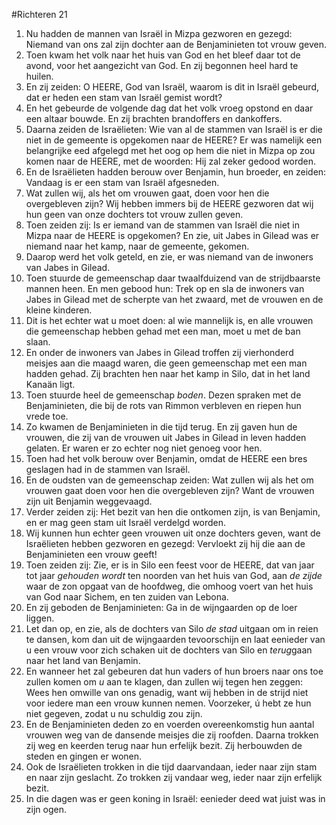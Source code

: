 #Richteren 21
1. Nu hadden de mannen van Israël in Mizpa gezworen en gezegd: Niemand van ons zal zijn dochter aan de Benjaminieten tot vrouw geven.
2. Toen kwam het volk naar het huis van God en het bleef daar tot de avond, voor het aangezicht van God. En zij begonnen heel hard te huilen.
3. En zij zeiden: O HEERE, God van Israël, waarom is dit in Israël gebeurd, dat er heden een stam van Israël gemist wordt?
4. En het gebeurde de volgende dag dat het volk vroeg opstond en daar een altaar bouwde. En zij brachten brandoffers en dankoffers.
5. Daarna zeiden de Israëlieten: Wie van al de stammen van Israël is er die niet in de gemeente is opgekomen naar de HEERE? Er was namelijk een belangrijke eed afgelegd met het oog op hem die niet in Mizpa op zou komen naar de HEERE, met de woorden: Hij zal zeker gedood worden.
6. En de Israëlieten hadden berouw over Benjamin, hun broeder, en zeiden: Vandaag is er een stam van Israël afgesneden.
7. Wat zullen wij, als het om vrouwen gaat, doen voor hen die overgebleven zijn? Wij hebben immers bij de HEERE gezworen dat wij hun geen van onze dochters tot vrouw zullen geven.
8. Toen zeiden zij: Is er iemand van de stammen van Israël die niet in Mizpa naar de HEERE is opgekomen? En zie, uit Jabes in Gilead was er niemand naar het kamp, naar de gemeente, gekomen.
9. Daarop werd het volk geteld, en zie, er was niemand van de inwoners van Jabes in Gilead.
10. Toen stuurde de gemeenschap daar twaalfduizend van de strijdbaarste mannen heen. En men gebood hun: Trek op en sla de inwoners van Jabes in Gilead met de scherpte van het zwaard, met de vrouwen en de kleine kinderen.
11. Dit is het echter wat u moet doen: al wie mannelijk is, en alle vrouwen die gemeenschap hebben gehad met een man, moet u met de ban slaan.
12. En onder de inwoners van Jabes in Gilead troffen zij vierhonderd meisjes aan die maagd waren, die geen gemeenschap met een man hadden gehad. Zij brachten hen naar het kamp in Silo, dat in het land Kanaän ligt.
13. Toen stuurde heel de gemeenschap *boden*. Dezen spraken met de Benjaminieten, die bij de rots van Rimmon verbleven en riepen hun vrede toe.
14. Zo kwamen de Benjaminieten in die tijd terug. En zij gaven hun de vrouwen, die zij van de vrouwen uit Jabes in Gilead in leven hadden gelaten. Er waren er zo echter nog niet genoeg voor hen.
15. Toen had het volk berouw over Benjamin, omdat de HEERE een bres geslagen had in de stammen van Israël.
16. En de oudsten van de gemeenschap zeiden: Wat zullen wij als het om vrouwen gaat doen voor hen die overgebleven zijn? Want de vrouwen zijn uit Benjamin weggevaagd.
17. Verder zeiden zij: Het bezit van hen die ontkomen zijn, is van Benjamin, en er mag geen stam uit Israël verdelgd worden.
18. Wij kunnen hun echter geen vrouwen uit onze dochters geven, want de Israëlieten hebben gezworen en gezegd: Vervloekt zij hij die aan de Benjaminieten een vrouw geeft!
19. Toen zeiden zij: Zie, er is in Silo een feest voor de HEERE, dat van jaar tot jaar *gehouden wordt* ten noorden van het huis van God, aan *de zijde* waar de zon opgaat van de hoofdweg, die omhoog voert van het huis van God naar Sichem, en ten zuiden van Lebona.
20. En zij geboden de Benjaminieten: Ga in de wijngaarden op de loer liggen.
21. Let dan op, en zie, als de dochters van Silo *de stad* uitgaan om in reien te dansen, kom dan uit de wijngaarden tevoorschijn en laat eenieder van u een vrouw voor zich schaken uit de dochters van Silo en *terug*gaan naar het land van Benjamin.
22. En wanneer het zal gebeuren dat hun vaders of hun broers naar ons toe zullen komen om *u* aan te klagen, dan zullen wij tegen hen zeggen: Wees hen omwille van ons genadig, want wij hebben in de strijd niet voor iedere man een vrouw kunnen nemen. Voorzeker, ú hebt ze hun niet gegeven, zodat u nu schuldig zou zijn.
23. En de Benjaminieten deden zo en voerden overeenkomstig hun aantal vrouwen weg van de dansende meisjes die zij roofden. Daarna trokken zij weg en keerden terug naar hun erfelijk bezit. Zij herbouwden de steden en gingen er wonen.
24. Ook de Israëlieten trokken in die tijd daarvandaan, ieder naar zijn stam en naar zijn geslacht. Zo trokken zij vandaar weg, ieder naar zijn erfelijk bezit.
25. In die dagen was er geen koning in Israël: eenieder deed wat juist was in zijn ogen.
